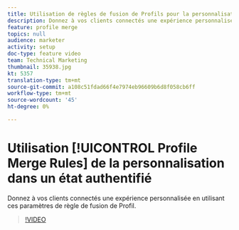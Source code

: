 ```yaml
---
title: Utilisation de règles de fusion de Profils pour la personnalisation dans un état authentifié
description: Donnez à vos clients connectés une expérience personnalisée en utilisant ces paramètres de règle de fusion de Profil.
feature: profile merge
topics: null
audience: marketer
activity: setup
doc-type: feature video
team: Technical Marketing
thumbnail: 35938.jpg
kt: 5357
translation-type: tm+mt
source-git-commit: a108c51fdad66f4e7974eb96609b6d8f058cb6ff
workflow-type: tm+mt
source-wordcount: '45'
ht-degree: 0%

---
```



# Utilisation [!UICONTROL Profile Merge Rules] de la personnalisation dans un état authentifié

Donnez à vos clients connectés une expérience personnalisée en utilisant ces paramètres de règle de fusion de Profil.

>[!VIDEO](https://video.tv.adobe.com/v/35938/?quality=12&learn=on)
